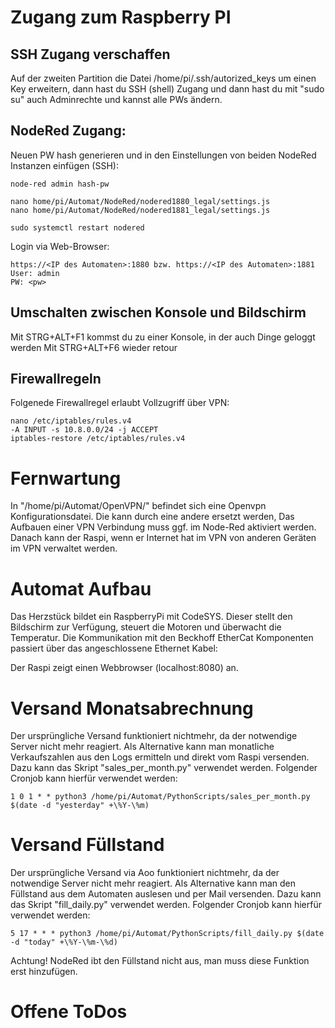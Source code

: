 # Zugang zum Raspberry PI

## SSH Zugang verschaffen

Auf der zweiten Partition die Datei /home/pi/.ssh/autorized_keys um einen Key erweitern, dann hast du SSH (shell) Zugang und dann hast du mit "sudo su" auch Adminrechte und kannst alle PWs ändern.

## NodeRed Zugang:

Neuen PW hash generieren und in den Einstellungen von beiden NodeRed Instanzen einfügen (SSH):

    node-red admin hash-pw

    nano home/pi/Automat/NodeRed/nodered1880_legal/settings.js
    nano home/pi/Automat/NodeRed/nodered1881_legal/settings.js

    sudo systemctl restart nodered

Login via Web-Browser:

    https://<IP des Automaten>:1880 bzw. https://<IP des Automaten>:1881
    User: admin
    PW: <pw>

## Umschalten zwischen Konsole und Bildschirm

Mit STRG+ALT+F1 kommst du zu einer Konsole, in der auch Dinge geloggt werden
Mit STRG+ALT+F6 wieder retour

## Firewallregeln

Folgenede Firewallregel erlaubt Vollzugriff über VPN:

    nano /etc/iptables/rules.v4
    -A INPUT -s 10.8.0.0/24 -j ACCEPT
    iptables-restore /etc/iptables/rules.v4

# Fernwartung

In "/home/pi/Automat/OpenVPN/" befindet sich eine Openvpn Konfigurationsdatei. Die kann durch eine andere ersetzt werden, Das Aufbauen einer VPN Verbindung muss ggf. im Node-Red aktiviert werden. Danach kann der Raspi, wenn er Internet hat im VPN von anderen Geräten im VPN verwaltet werden.

# Automat Aufbau

Das Herzstück bildet ein RaspberryPi mit CodeSYS. Dieser stellt den Bildschirm zur Verfügung, steuert die Motoren und überwacht die Temperatur.
Die Kommunikation mit den Beckhoff EtherCat Komponenten passiert über das angeschlossene Ethernet Kabel:

Der Raspi zeigt einen Webbrowser (localhost:8080) an.

# Versand Monatsabrechnung

Der ursprüngliche Versand funktioniert nichtmehr, da der notwendige Server nicht mehr reagiert. Als Alternative kann man monatliche Verkaufszahlen aus den Logs ermitteln und direkt vom Raspi versenden. Dazu kann das Skript "sales_per_month.py" verwendet werden.
Folgender Cronjob kann hierfür verwendet werden:

    1 0 1 * * python3 /home/pi/Automat/PythonScripts/sales_per_month.py $(date -d "yesterday" +\%Y-\%m)

# Versand Füllstand

Der ursprüngliche Versand via Aoo funktioniert nichtmehr, da der notwendige Server nicht mehr reagiert. Als Alternative kann man den Füllstand aus dem Automaten auslesen und per Mail versenden. Dazu kann das Skript "fill_daily.py" verwendet werden.
Folgender Cronjob kann hierfür verwendet werden:

    5 17 * * * python3 /home/pi/Automat/PythonScripts/fill_daily.py $(date -d "today" +\%Y-\%m-\%d)

Achtung! NodeRed ibt den Füllstand nicht aus, man muss diese Funktion erst hinzufügen.

# Offene ToDos
